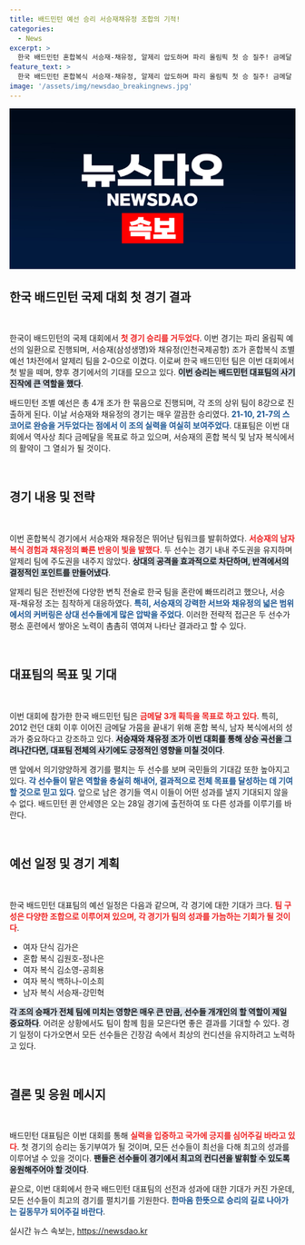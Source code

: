```yaml
---
title: 배드민턴 예선 승리 서승재채유정 조합의 기적!
categories:
  - News
excerpt: >
  한국 배드민턴 혼합복식 서승재-채유정, 알제리 압도하며 파리 올림픽 첫 승 질주! 금메달 가뭄 끝낼 기회를 놓치지 않겠다는 그들의 도전을 주목하세요!
feature_text: >
  한국 배드민턴 혼합복식 서승재-채유정, 알제리 압도하며 파리 올림픽 첫 승 질주! 금메달 가뭄 끝낼 기회를 놓치지 않겠다는 그들의 도전을 주목하세요!
image: '/assets/img/newsdao_breakingnews.jpg'
---
```


<p><img src="/assets/img/newsdao_breakingnews.jpg" alt="flaretime 속보" /></p>

<h2 data-ke-size="size26">한국 배드민턴 국제 대회 첫 경기 결과</h2>

<p data-ke-size="size16">&nbsp;</p>

<p>한국이 배드민턴의 국제 대회에서 <b><span style="color: #ee2323;">첫 경기 승리를 거두었다</span></b>. 이번 경기는 파리 올림픽 예선의 일환으로 진행되며, 서승재(삼성생명)와 채유정(인천국제공항) 조가 혼합복식 조별 예선 1차전에서 알제리 팀을 2-0으로 이겼다. 이로써 한국 배드민턴 팀은 이번 대회에서 첫 발을 떼며, 향후 경기에서의 기대를 모으고 있다. <b><span style="background-color: #21538527;">이번 승리는 배드민턴 대표팀의 사기 진작에 큰 역할을 했다</span></b>. </p>

<p>배드민턴 조별 예선은 총 4개 조가 한 묶음으로 진행되며, 각 조의 상위 팀이 8강으로 진출하게 된다. 이날 서승재와 채유정의 경기는 매우 깔끔한 승리였다. <b><span style="color: #1a5490;">21-10, 21-7의 스코어로 완승을 거두었다는 점에서 이 조의 실력을 여실히 보여주었다</span></b>. 대표팀은 이번 대회에서 역사상 최다 금메달을 목표로 하고 있으며, 서승재의 혼합 복식 및 남자 복식에서의 활약이 그 열쇠가 될 것이다.</p>

<p data-ke-size="size16">&nbsp;</p>

<h2 data-ke-size="size26">경기 내용 및 전략</h2>

<p data-ke-size="size16">&nbsp;</p>

<p>이번 혼합복식 경기에서 서승재와 채유정은 뛰어난 팀워크를 발휘하였다. <b><span style="color: #ee2323;">서승재의 남자 복식 경험과 채유정의 빠른 반응이 빛을 발했다</span></b>. 두 선수는 경기 내내 주도권을 유지하며 알제리 팀에 주도권을 내주지 않았다. <b><span style="background-color: #21538527;">상대의 공격을 효과적으로 차단하며, 반격에서의 결정적인 포인트를 만들어냈다</span></b>. </p>

<p>알제리 팀은 전반전에 다양한 변칙 전술로 한국 팀을 혼란에 빠뜨리려고 했으나, 서승재-채유정 조는 침착하게 대응하였다. <b><span style="color: #1a5490;">특히, 서승재의 강력한 서브와 채유정의 넓은 범위에서의 커버링은 상대 선수들에게 많은 압박을 주었다</span></b>. 이러한 전략적 접근은 두 선수가 평소 훈련에서 쌓아온 노력이 촘촘히 엮여져 나타난 결과라고 할 수 있다.</p>

<p data-ke-size="size16">&nbsp;</p>

<h2 data-ke-size="size26">대표팀의 목표 및 기대</h2>

<p data-ke-size="size16">&nbsp;</p>

<p>이번 대회에 참가한 한국 배드민턴 팀은 <b><span style="color: #ee2323;">금메달 3개 획득을 목표로 하고 있다</span></b>. 특히, 2012 런던 대회 이후 이어진 금메달 가뭄을 끝내기 위해 혼합 복식, 남자 복식에서의 성과가 중요하다고 강조하고 있다. <b><span style="background-color: #21538527;">서승재와 채유정 조가 이번 대회를 통해 상승 곡선을 그려나간다면, 대표팀 전체의 사기에도 긍정적인 영향을 미칠 것이다</span></b>. </p>

<p>맨 앞에서 의기양양하게 경기를 펼치는 두 선수를 보며 국민들의 기대감 또한 높아지고 있다. <b><span style="color: #1a5490;">각 선수들이 맡은 역할을 충실히 해내어, 결과적으로 전체 목표를 달성하는 데 기여할 것으로 믿고 있다</span></b>. 앞으로 남은 경기들 역시 이들이 어떤 성과를 낼지 기대되지 않을 수 없다. 배드민턴 퀸 안세영은 오는 28일 경기에 출전하여 또 다른 성과를 이루기를 바란다.</p>

<p data-ke-size="size16">&nbsp;</p>

<h2 data-ke-size="size26">예선 일정 및 경기 계획</h2>

<p data-ke-size="size16">&nbsp;</p>

<p>한국 배드민턴 대표팀의 예선 일정은 다음과 같으며, 각 경기에 대한 기대가 크다. <b><span style="color: #ee2323;">팀 구성은 다양한 조합으로 이루어져 있으며, 각 경기가 팀의 성과를 가늠하는 기회가 될 것이다</span></b>. </p>

<ul>
  <li>여자 단식 김가은</li>
  <li>혼합 복식 김원호-정나은</li>
  <li>여자 복식 김소영-공희용</li>
  <li>여자 복식 백하나-이소희</li>
  <li>남자 복식 서승재-강민혁</li>
</ul>

<p><b><span style="background-color: #21538527;">각 조의 승패가 전체 팀에 미치는 영향은 매우 큰 만큼, 선수들 개개인의 할 역할이 제일 중요하다</span></b>. 어려운 상황에서도 팀이 함께 힘을 모은다면 좋은 결과를 기대할 수 있다. 경기 일정이 다가오면서 모든 선수들은 긴장감 속에서 최상의 컨디션을 유지하려고 노력하고 있다. </p>

<p data-ke-size="size16">&nbsp;</p>

<h2 data-ke-size="size26">결론 및 응원 메시지</h2>

<p data-ke-size="size16">&nbsp;</p>

<p>배드민턴 대표팀은 이번 대회를 통해 <b><span style="color: #ee2323;">실력을 입증하고 국가에 긍지를 심어주길 바라고 있다</span></b>. 첫 경기의 승리는 동기부여가 될 것이며, 모든 선수들이 최선을 다해 최고의 성과를 이루어낼 수 있을 것이다. <b><span style="background-color: #21538527;">팬들은 선수들이 경기에서 최고의 컨디션을 발휘할 수 있도록 응원해주어야 할 것이다</span></b>.</p>

<p>끝으로, 이번 대회에서 한국 배드민턴 대표팀의 선전과 성과에 대한 기대가 커진 가운데, 모든 선수들이 최고의 경기를 펼치기를 기원한다. <b><span style="color: #1a5490;">한마음 한뜻으로 승리의 길로 나아가는 길동무가 되어주길 바란다</span></b>.</p>
실시간 뉴스 속보는, <a href="https://newsdao.kr" rel="dofollow">https://newsdao.kr</a>


